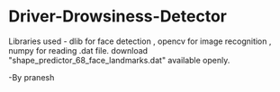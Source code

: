 # Driver-Drowsiness-Detector
Libraries used - dlib for face detection , opencv for image recognition , numpy for reading .dat file.
download "shape_predictor_68_face_landmarks.dat" available openly.

-By pranesh
